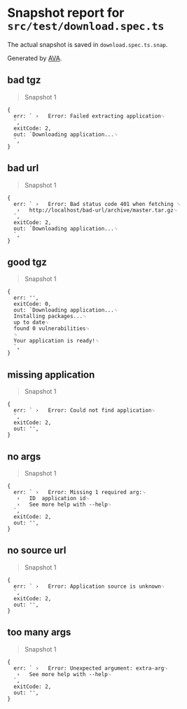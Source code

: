 # Snapshot report for `src/test/download.spec.ts`

The actual snapshot is saved in `download.spec.ts.snap`.

Generated by [AVA](https://ava.li).

## bad tgz

> Snapshot 1

    {
      err: ` ›   Error: Failed extracting application␊
      `,
      exitCode: 2,
      out: `Downloading application...␊
      `,
    }

## bad url

> Snapshot 1

    {
      err: ` ›   Error: Bad status code 401 when fetching ␊
       ›   http://localhost/bad-url/archive/master.tar.gz␊
      `,
      exitCode: 2,
      out: `Downloading application...␊
      `,
    }

## good tgz

> Snapshot 1

    {
      err: '',
      exitCode: 0,
      out: `Downloading application...␊
      Installing packages...␊
      up to date␊
      found 0 vulnerabilities␊
      ␊
      Your application is ready!␊
      `,
    }

## missing application

> Snapshot 1

    {
      err: ` ›   Error: Could not find application␊
      `,
      exitCode: 2,
      out: '',
    }

## no args

> Snapshot 1

    {
      err: ` ›   Error: Missing 1 required arg:␊
       ›   ID  application id␊
       ›   See more help with --help␊
      `,
      exitCode: 2,
      out: '',
    }

## no source url

> Snapshot 1

    {
      err: ` ›   Error: Application source is unknown␊
      `,
      exitCode: 2,
      out: '',
    }

## too many args

> Snapshot 1

    {
      err: ` ›   Error: Unexpected argument: extra-arg␊
       ›   See more help with --help␊
      `,
      exitCode: 2,
      out: '',
    }
